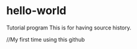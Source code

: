 # hello-world
Tutorial program
This is for having source history.

//My first time using this github
